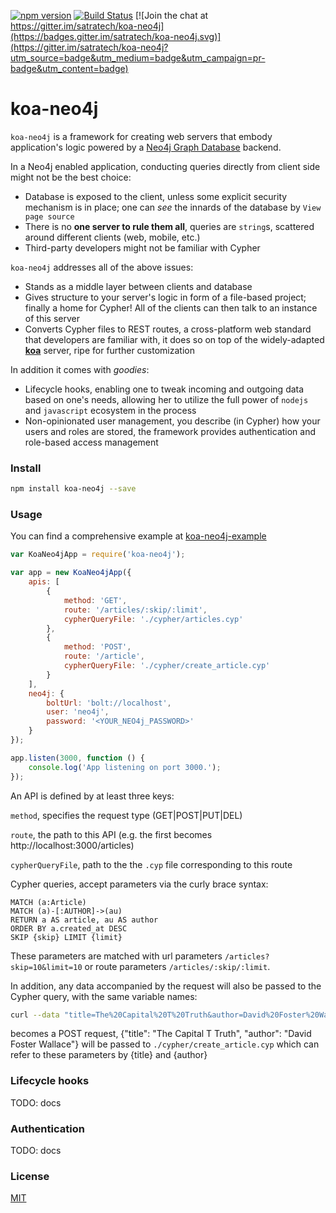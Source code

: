 [![npm version](https://badge.fury.io/js/koa-neo4j.svg)](https://www.npmjs.com/package/koa-neo4j) [![Build Status](https://travis-ci.org/satratech/koa-neo4j.svg?branch=master)](https://travis-ci.org/satratech/koa-neo4j) [![Join the chat at https://gitter.im/satratech/koa-neo4j](https://badges.gitter.im/satratech/koa-neo4j.svg)](https://gitter.im/satratech/koa-neo4j?utm_source=badge&utm_medium=badge&utm_campaign=pr-badge&utm_content=badge)
# koa-neo4j
`koa-neo4j` is a framework for creating web servers that embody application's logic powered by a [Neo4j Graph Database](https://neo4j.com/) backend.

In a Neo4j enabled application, conducting queries directly from client side might not be the best choice:

- Database is exposed to the client, unless some explicit security mechanism is in place; one can *see* the innards of the database by `View page source`
- There is no **one server to rule them all**, queries are `string`s, scattered around different clients (web, mobile, etc.)
- Third-party developers might not be familiar with Cypher

`koa-neo4j` addresses all of the above issues:

- Stands as a middle layer between clients and database 
- Gives structure to your server's logic in form of a file-based project; finally a home for Cypher! All of the clients can then talk to an instance of this server
- Converts Cypher files to REST routes, a cross-platform web standard that developers are familiar with, it does so on top of the widely-adapted [**koa**](http://koajs.com/) server, ripe for further customization
 
In addition it comes with *goodies*:
 
- Lifecycle hooks, enabling one to tweak incoming and outgoing data based on one's needs, allowing her to utilize the full power of `nodejs` and `javascript` ecosystem in the process
- Non-opinionated user management, you describe (in Cypher) how your users and roles are stored, the framework provides authentication and role-based access management

### Install
```bash
npm install koa-neo4j --save
```

### Usage
You can find a comprehensive example at [koa-neo4j-example](https://github.com/satratech/koa-neo4j-example) 
```javascript
var KoaNeo4jApp = require('koa-neo4j');

var app = new KoaNeo4jApp({
    apis: [
        {
            method: 'GET',
            route: '/articles/:skip/:limit',
            cypherQueryFile: './cypher/articles.cyp'
        },
        {
            method: 'POST',
            route: '/article',
            cypherQueryFile: './cypher/create_article.cyp'
        }
    ],
    neo4j: {
        boltUrl: 'bolt://localhost',
        user: 'neo4j',
        password: '<YOUR_NEO4j_PASSWORD>'
    }
});

app.listen(3000, function () {
    console.log('App listening on port 3000.');
});

```

An API is defined by at least three keys:

`method`, specifies the request type (GET|POST|PUT|DEL)

`route`, the path to this API (e.g. the first becomes http://localhost:3000/articles)

`cypherQueryFile`, path to the the `.cyp` file corresponding to this route

Cypher queries, accept parameters via the curly brace syntax:
```cypher
MATCH (a:Article)
MATCH (a)-[:AUTHOR]->(au)
RETURN a AS article, au AS author
ORDER BY a.created_at DESC
SKIP {skip} LIMIT {limit}
```

These parameters are matched with url parameters `/articles?skip=10&limit=10` or route parameters `/articles/:skip/:limit`.

In addition, any data accompanied by the request will also be passed to the Cypher query, with the same variable names:
```bash
curl --data "title=The%20Capital%20T%20Truth&author=David%20Foster%20Wallace" localhost:3000/article
```
becomes a POST request, {"title": "The Capital T Truth", "author": "David Foster Wallace"} will be passed to `./cypher/create_article.cyp` which can refer to these parameters by {title} and {author} 

### Lifecycle hooks
TODO: docs

### Authentication
TODO: docs

### License
[MIT](https://github.com/satratech/koa-neo4j/blob/master/LICENSE)
